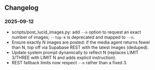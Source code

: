 ## Changelog

### 2025-09-12
- scripts/post_lucid_images.py: add `--n` option to request an exact number of images; `--top-k` is deprecated and mapped to `--n`.
- Ensure exactly N images are posted: if the media agent returns fewer than N, top off via Supabase REST with the latest images (deduped).
- Update system prompt dynamically to reflect N (replaces LIMIT 3/THREE with LIMIT N and adds explicit instruction).
- REST fallback limits now respect `--n` rather than a fixed 3.

